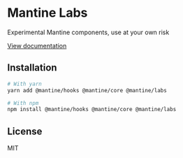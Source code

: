 # Mantine Labs

Experimental Mantine components, use at your own risk

[View documentation](https://mantine.dev/)

## Installation

```sh
# With yarn
yarn add @mantine/hooks @mantine/core @mantine/labs

# With npm
npm install @mantine/hooks @mantine/core @mantine/labs
```

## License

MIT
